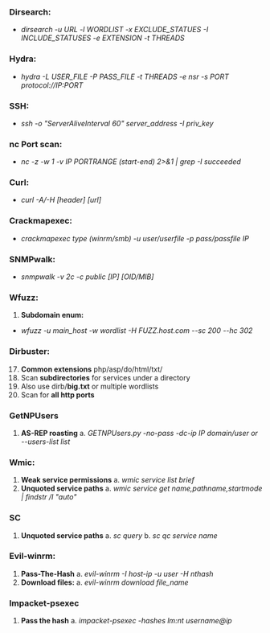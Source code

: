 ﻿
### **Dirsearch:**
- *dirsearch -u URL -l WORDLIST -x EXCLUDE_STATUES -I INCLUDE_STATUSES -e EXTENSION -t THREADS*

### **Hydra:**
- *hydra -L USER_FILE -P PASS_FILE -t THREADS -e nsr -s PORT protocol://IP:PORT*

### **SSH:**
- *ssh -o "ServerAliveInterval 60" server_address -I priv_key*

### **nc Port scan:**
- *nc -z -w 1 -v IP PORTRANGE (start-end) 2>&1 | grep -I succeeded*

### **Curl:**
- *curl -A/-H [header] [url]*

### **Crackmapexec:**
- *crackmapexec type (winrm/smb) -u user/userfile -p pass/passfile IP*

### **SNMPwalk:**
- *snmpwalk -v 2c -c public [IP] [OID/MIB]*

### **Wfuzz:**
1. **Subdomain enum:**
- *wfuzz -u main_host -w wordlist -H FUZZ.host.com --sc 200 --hc 302*

### Dirbuster:
17. **Common extensions** php/asp/do/html/txt/
18. Scan **subdirectories** for services under a directory
19. Also use dirb/**big.txt** or multiple wordlists
20. Scan for **all http ports**

### **GetNPUsers**
1. **AS-REP roasting**
a. *GETNPUsers.py -no-pass -dc-ip IP domain/user or --users-list list*

### **Wmic:**
1. **Weak service permissions**
a. *wmic service list brief*
2. **Unquoted service paths**
a. *wmic service get name,pathname,startmode | findstr /I "auto"*

### **SC**
1. **Unquoted service paths**
a. *sc query*
b. *sc qc service name*

### **Evil-winrm:**
1. **Pass-The-Hash**
a. *evil-winrm -I host-ip -u user -H nthash*
2. **Download files:**
a. *evil-winrm download file_name*

### **Impacket-psexec**
1. **Pass the hash**
a. *impacket-psexec -hashes lm:nt username@ip*
